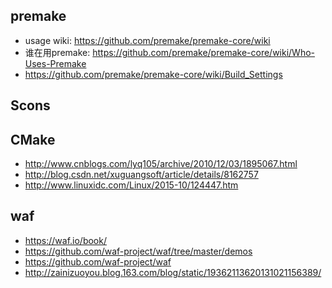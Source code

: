 ## premake
- usage wiki: https://github.com/premake/premake-core/wiki
- 谁在用premake: https://github.com/premake/premake-core/wiki/Who-Uses-Premake
- https://github.com/premake/premake-core/wiki/Build_Settings

## Scons

## CMake
- http://www.cnblogs.com/lyq105/archive/2010/12/03/1895067.html
- http://blog.csdn.net/xuguangsoft/article/details/8162757
- http://www.linuxidc.com/Linux/2015-10/124447.htm

## waf
- https://waf.io/book/
- https://github.com/waf-project/waf/tree/master/demos
- https://github.com/waf-project/waf
- http://zainizuoyou.blog.163.com/blog/static/19362113620131021156389/
